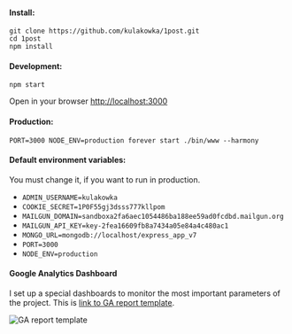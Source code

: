 #### Install:

```
git clone https://github.com/kulakowka/1post.git
cd 1post
npm install 
```

#### Development:

```
npm start
```

Open in your browser [http://localhost:3000](http://localhost:3000)

#### Production:

```
PORT=3000 NODE_ENV=production forever start ./bin/www --harmony
```

#### Default environment variables:

You must change it, if you want to run in production.

- `ADMIN_USERNAME=kulakowka`
- `COOKIE_SECRET=1P0F55gj3dsss777kllpom`
- `MAILGUN_DOMAIN=sandboxa2fa6aec1054486ba188ee59ad0fcdbd.mailgun.org`
- `MAILGUN_API_KEY=key-2fea16609fb8a7434a05e84a4c480ac1`
- `MONGO_URL=mongodb://localhost/express_app_v7`
- `PORT=3000`
- `NODE_ENV=production`

#### Google Analytics Dashboard

I set up a special dashboards to monitor the most important parameters of the project. This is [link to GA report template](https://www.google.com/analytics/web/template?uid=3PsdrhXNQX6EGOWeZjIgCw).

![GA report template](https://habrastorage.org/files/df9/41d/085/df941d08522f4322a29339e96f11c186.png)
